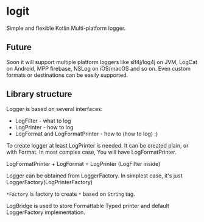 # logit

Simple and flexible Kotlin Multi-platform logger.

## Future

Soon it will support multiple platform loggers like slf4j/log4j on JVM, LogCat on Android, MPP firebase, NSLog on iOS/macOS and so on. Even
custom formats or destinations can be easily supported.

## Library structure

Logger is based on several interfaces:

* LogFilter - what to log
* LogPrinter - how to log
* LogFormat and LogFormatPrinter - how to (how to log) :)

To create logger at least LogPrinter is needed. It can be created plain, or with Format. In most complex case, You will have
LogFormatPrinter.

LogFormatPrinter + LogFormat = LogPrinter (LogFilter inside)

Logger can be obtained from LoggerFactory. In simplest case, it's just LoggerFactory(LogPrinterFactory)

`*Factory` is factory to create `*` based on `String` tag.

LogBridge is used to store Formattable Typed printer and default LoggerFactory implementation.
